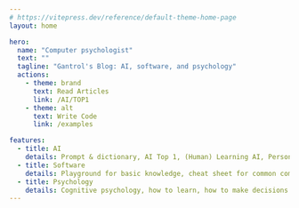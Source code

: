 ```yaml
---
# https://vitepress.dev/reference/default-theme-home-page
layout: home

hero:
  name: "Computer psychologist"
  text: ""
  tagline: "Gantrol's Blog: AI, software, and psychology"
  actions:
    - theme: brand
      text: Read Articles
      link: /AI/TOP1
    - theme: alt
      text: Write Code
      link: /examples

features:
  - title: AI
    details: Prompt & dictionary, AI Top 1, (Human) Learning AI, Personal Views on AI
  - title: Software
    details: Playground for basic knowledge, cheat sheet for common commands, entrepreneurship and employment, whether to create or purchase software...
  - title: Psychology
    details: Cognitive psychology, how to learn, how to make decisions...
---
```



